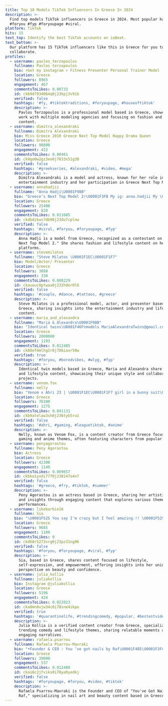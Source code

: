 ```yaml
---
title: Top 10 Models TikTok Influencers In Greece In 2024
description: >-
  Find top models TikTok influencers in Greece in 2024. Most popular hashtags:
  #foryou #fyp #foryoupage #viral.
platform: TikTok
hits: 15
text_top: Identify the best TikTok accounts on inBeat.
text_bottom: >-
  Our platform has 15 TikTok influencers like this in Greece for you to
  collaborate.
profiles:
  - username: pavlos_terzopoulos
    fullname: Pavlos terzopoulos
    bio: ⬆️Get my instagram ⬆️ Fitness Presenter Personal Trainer Model
    location: Greece
    followers: 8965
    engagement: 467
    commentsToLikes: 0.00733
    id: ckb9d79340b4q0j23kpj3v9ib
    verified: false
    hashtags: '#fy, #tiktoktraditions, #foryoupage, #houseoftiktok'
    description: >-
      Pavlos Terzopoulos is a professional model based in Greece, showcasing
      work with multiple modeling agencies and focusing on fashion and lifestyle
      content.
  - username: dimitra_alexandraki
    fullname: Dimitra Alexandraki
    bio: Miss Greece 2010 Greece Next Top Model Happy Drama Queen
    location: Greece
    followers: 90800
    engagement: 422
    commentsToLikes: 0.00461
    id: ck9go0w2gz3eo0j7833x51g38
    verified: false
    hashtags: '#greekseries, #alexandraki, #video, #mega'
    description: >-
      Dimitra Alexandraki is a model and actress, known for her role in Greece's
      entertainment industry and her participation in Greece Next Top Model.
  - username: annahadjii
    fullname: "Anna Hadji\U0001F98B"
    bio: "Greece’s Next Top Model 2✌\U0001F3FB My ig: anna.hadjii My \U0001F47B: annahadjii"
    location: Greece
    followers: 25400
    engagement: 820
    commentsToLikes: 0.011685
    id: ckdbdzkws7db90j23do7cplnw
    verified: false
    hashtags: '#viral, #foryou, #foryoupage, #fyp'
    description: >-
      Anna Hadji is a model from Greece, recognized as a contestant on "Greece’s
      Next Top Model 2." She shares fashion and lifestyle content on her
      platforms.
  - username: stevemilatos
    fullname: "Steve Milatos \U0001F1EC\U0001F1F7"
    bio: Model/Actor/ Presenter
    location: Greece
    followers: 3088
    engagement: 330
    commentsToLikes: 0.008229
    id: ckauouc8ptwaa0j232hder0l6
    verified: false
    hashtags: '#couple, #dance, #tattoos, #greece'
    description: >-
      Steve Milatos is a professional model, actor, and presenter based in
      Greece, sharing insights into the entertainment industry and lifestyle
      content.
  - username: maria_and_alexandra
    fullname: "Maria & Alexandra\U0001F98B"
    bio: "Identical twins\U0001F46F‍♀️models MariaAlexandraTwins@gmail.com Ig: maria_and_alexandra"
    location: Greece
    followers: 2000000
    engagement: 1193
    commentsToLikes: 0.012485
    id: ck80of4mlhg1r0j786iaxr50w
    verified: true
    hashtags: '#foryou, #boredvibes, #wlyg, #fyp'
    description: >-
      Identical twin models based in Greece, Maria and Alexandra share fashion
      and lifestyle content, showcasing their unique style and collaborative
      projects.
  - username: venom.fox
    fullname: nelly
    bio: "Venom x Ahri 23 | \U0001F1EC\U0001F1F7 girl in a bunny suit\U0001F407"
    location: Greece
    followers: 76100
    engagement: 1275
    commentsToLikes: 0.041131
    id: ckb9atelaw3sh0j236tyb5ru1
    verified: false
    hashtags: '#ahri, #gaming, #leaguetiktok, #anime'
    description: >-
      Nelly, known as Venom Fox, is a content creator from Greece focusing on
      gaming and anime themes, often featuring characters from popular titles.
  - username: penyagorastou
    fullname: Peny Agorastou
    bio: Actress
    location: Greece
    followers: 42300
    engagement: 1149
    commentsToLikes: 0.009657
    id: ckbko1yxdi77f0j238147o4n7
    verified: false
    hashtags: '#greece, #fry, #tiktok, #summer'
    description: >-
      Peny Agorastou is an actress based in Greece, sharing her artistic journey
      and insights through engaging content that explores various themes and
      performances.
  - username: likebarbie16
    fullname: Sia
    bio: "\U0001F525 You say I'm crazy but I feel amazing.!! \U0001F525 \U0001F1EC\U0001F1F7 \U0001F1F7\U0001F1FA \U0001F1FA\U0001F1E6"
    location: Greece
    followers: 9685
    engagement: 1109
    commentsToLikes: 0
    id: ckd68r5273vrg0j23pz31ng96
    verified: false
    hashtags: '#foryou, #foryoupage, #viral, #fyp'
    description: >-
      Sia, based in Greece, shares content focused on lifestyle,
      self-expression, and empowerment, offering insights into her unique
      perspective on beauty and confidence.
  - username: julia_kollia
    fullname: juliakollia
    bio: Instagram @juliakollia
    location: Greece
    followers: 5196
    engagement: 424
    commentsToLikes: 0.022023
    id: cka0mn0vjw34c0i78sne4ikpo
    verified: true
    hashtags: '#quarantinelife, #trendingcomedy, #popular, #bestestvideo'
    description: >-
      Julia Kollia is a verified content creator from Greece, specializing in
      trending comedy and lifestyle themes, sharing relatable moments and
      engaging narratives.
  - username: rafaela.psarrou
    fullname: Rafaela Psarrou-Mavraki
    bio: "•Founder & CEO : You ‘ve got nails by Raf\U0001F485\U0001F3FC\U0001F5A4 •Instagram : rafaela_psarrou"
    location: Greece
    followers: 39000
    engagement: 537
    commentsToLikes: 0.012408
    id: ckai6c2jfviks0i78ya9yedkj
    verified: false
    hashtags: '#foryoupage, #foryou, #video, #tiktok'
    description: >-
      Rafaela Psarrou-Mavraki is the Founder and CEO of "You've Got Nails by
      Raf," specializing in nail art and beauty content based in Greece.
---
```


